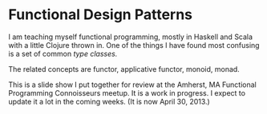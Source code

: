 Functional Design Patterns
==========================
I am teaching myself functional programming, mostly in Haskell and Scala
with a little Clojure thrown in.  One of the things I have found most
confusing is a set of common *type classes.*

The related concepts are functor, applicative functor, monoid, monad.

This is a slide show I put together for review at the Amherst, MA
Functional Programming Connoisseurs meetup.  It is a work in progress.
I expect to update it a lot in the coming weeks. (It is now April 30,
2013.)
